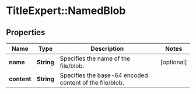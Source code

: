 # TitleExpert::NamedBlob

## Properties
Name | Type | Description | Notes
------------ | ------------- | ------------- | -------------
**name** | **String** | Specifies the name of the file/blob. | [optional] 
**content** | **String** | Specifies the base-64 encoded content of the file/blob. | 


